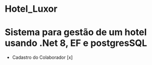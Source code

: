 # Hotel_Luxor
# Sistema para gestão de um hotel usando .Net 8, EF e postgresSQL

-   Cadastro do Colaborador [x]
